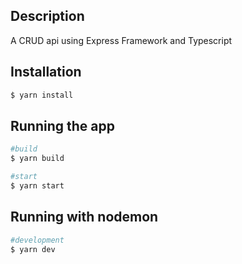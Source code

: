 ## Description

A CRUD api using Express Framework and Typescript

## Installation

```bash
$ yarn install
```

## Running the app

```bash
#build
$ yarn build
```

```bash
#start
$ yarn start
```

## Running with nodemon

```bash
#development
$ yarn dev
```
